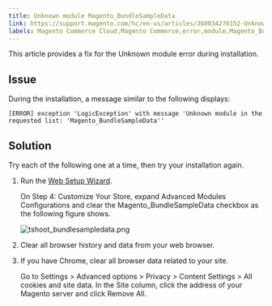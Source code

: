 ```yaml
---
title: Unknown module Magento_BundleSampleData
link: https://support.magento.com/hc/en-us/articles/360034276152-Unknown-module-Magento-BundleSampleData
labels: Magento Commerce Cloud,Magento Commerce,error,module,Magento_BundleSampleData,unknown,LogicException,how to
---
```


<p>This article provides a fix for the Unknown module error during installation.</p>
<h2>Issue</h2>
<p>During the installation, a message similar to the following displays:</p>
<pre><code class="language-text">[ERROR] exception 'LogicException' with message 'Unknown module in the requested list: 'Magento_BundleSampleData''</code></pre>
<h2>Solution</h2>
<p>Try each of the following one at a time, then try your installation again.</p>
<ol>
<li>
<p>Run the <a href="https://devdocs.magento.com/guides/v2.3/install-gde/install/web/install-web.html">Web Setup Wizard</a>.</p>
<p>On Step 4: Customize Your Store, expand Advanced Modules Configurations and clear the Magento_BundleSampleData checkbox as the following figure shows.</p>
<p><img alt="tshoot_bundlesampledata.png" src="https://support.magento.com/hc/article_attachments/360039762491/tshoot_bundlesampledata.png"/></p>
</li>
<li>Clear all browser history and data from your web browser.</li>
<li>
<p>If you have Chrome, clear all browser data related to your site.</p>
<p>Go to Settings &gt; Advanced options &gt; Privacy &gt; Content Settings &gt; All cookies and site data. In the Site column, click the address of your Magento server and click Remove All.</p>
</li>
</ol>